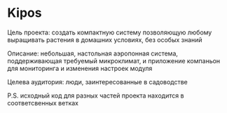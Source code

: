 # Kipos
Цель проекта: создать компактную систему позволяющую любому выращивать растения в домашних условиях, без особых знаний

Описание: небольшая, настольная аэропонная система, поддерживающая требуемый микроклимат, и приложение компаньон для мониторинга и изменения настроек модуля

Целева аудитория: люди, заинтересованные в садоводстве

P.S. исходный код для разных частей проекта находится в соответсвенных ветках
